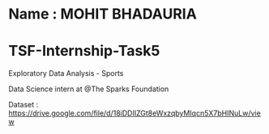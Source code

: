 # Name : MOHIT BHADAURIA

# TSF-Internship-Task5
Exploratory Data Analysis - Sports 

Data Science intern at @The Sparks Foundation


Dataset : https://drive.google.com/file/d/18iDDIIZGt8eWxzqbyMIqcn5X7bHINuLw/view
